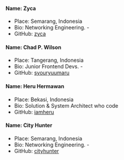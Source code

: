 #### Name: Zyca
 - Place: Semarang, Indonesia
 - Bio: Networking Engineering. - 
 - GitHub: [zyca](https://github.com/zycamichaela)

#### Name: Chad P. Wilson
 - Place: Tangerang, Indonesia
 - Bio: Junior Frontend Devs. - 
 - GitHub: [syouryuumaru](https://github.com/syouryuumaru)


 #### Name: Heru Hermawan
 - Place: Bekasi, Indonesia
 - Bio: Solution & System Architect who code
 - GitHub: [iamheru](https://github.com/iamheru)


#### Name: City Hunter
 - Place: Semarang, Indonesia
 - Bio: Networking Engineering. - 
 - GitHub: [cityhunter](https://github.com/cityhunterzinu)
